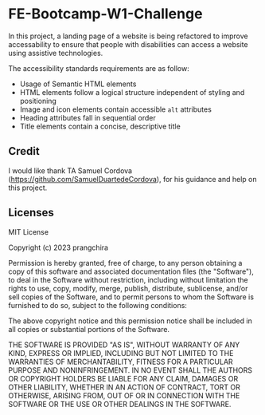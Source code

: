 # FE-Bootcamp-W1-Challenge

In this project, a landing page of a website is being refactored to improve accessability to ensure that people with disabilities can access a website using assistive technologies.


The accessibility standards requirements are as follow: 
* Usage of Semantic HTML elements 
* HTML elements follow a logical structure independent of styling and positioning
* Image and icon elements contain accessible `alt` attributes
* Heading attributes fall in sequential order
* Title elements contain a concise, descriptive title

## Credit
I would like thank TA Samuel Cordova (https://github.com/SamuelDuartedeCordova), for his guidance and help on this project. 

## Licenses
MIT License

Copyright (c) 2023 prangchira

Permission is hereby granted, free of charge, to any person obtaining a copy
of this software and associated documentation files (the "Software"), to deal
in the Software without restriction, including without limitation the rights
to use, copy, modify, merge, publish, distribute, sublicense, and/or sell
copies of the Software, and to permit persons to whom the Software is
furnished to do so, subject to the following conditions:

The above copyright notice and this permission notice shall be included in all
copies or substantial portions of the Software.

THE SOFTWARE IS PROVIDED "AS IS", WITHOUT WARRANTY OF ANY KIND, EXPRESS OR
IMPLIED, INCLUDING BUT NOT LIMITED TO THE WARRANTIES OF MERCHANTABILITY,
FITNESS FOR A PARTICULAR PURPOSE AND NONINFRINGEMENT. IN NO EVENT SHALL THE
AUTHORS OR COPYRIGHT HOLDERS BE LIABLE FOR ANY CLAIM, DAMAGES OR OTHER
LIABILITY, WHETHER IN AN ACTION OF CONTRACT, TORT OR OTHERWISE, ARISING FROM,
OUT OF OR IN CONNECTION WITH THE SOFTWARE OR THE USE OR OTHER DEALINGS IN THE
SOFTWARE.
